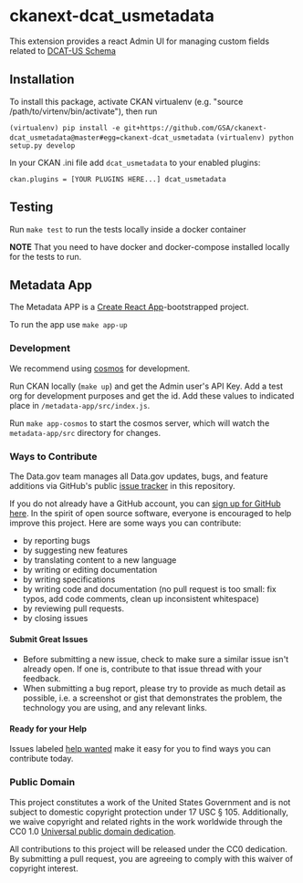 # ckanext-dcat_usmetadata

This extension provides a react Admin UI for managing custom fields related to [DCAT-US Schema](https://resources.data.gov/resources/dcat-us/)

## Installation

To install this package, activate CKAN virtualenv (e.g. "source /path/to/virtenv/bin/activate"), then run

`(virtualenv) pip install -e git+https://github.com/GSA/ckanext-dcat_usmetadata@master#egg=ckanext-dcat_usmetadata`
`(virtualenv) python setup.py develop`

In your CKAN .ini file add `dcat_usmetadata` to your enabled plugins:

`ckan.plugins = [YOUR PLUGINS HERE...] dcat_usmetadata`

## Testing

Run `make test` to run the tests locally inside a docker container

**NOTE** That you need to have docker and docker-compose installed locally for the tests to run.

## Metadata App

The Metadata APP is a [Create React App](https://create-react-app.dev/)-bootstrapped project.

To run the app use `make app-up`

### Development

We recommend using [cosmos](https://reactcosmos.org/) for development.

Run CKAN locally (`make up`) and get the Admin user's API Key. Add a test org for development purposes and get the id. Add these values to indicated place in `/metadata-app/src/index.js`.

Run `make app-cosmos` to start the cosmos server, which will watch the `metadata-app/src` directory for changes.

### Ways to Contribute

The Data.gov team manages all Data.gov updates, bugs, and feature additions via GitHub's public [issue tracker](https://github.com/GSA/ckanext-dcat_usmetadata/issues) in this repository.

If you do not already have a GitHub account, you can [sign up for GitHub here](https://github.com/). In the spirit of open source software, everyone is encouraged to help improve this project. Here are some ways you can contribute:

* by reporting bugs
* by suggesting new features
* by translating content to a new language
* by writing or editing documentation
* by writing specifications
* by writing code and documentation (no pull request is too small: fix typos, add code comments, clean up inconsistent whitespace)
* by reviewing pull requests.
* by closing issues

#### Submit Great Issues

* Before submitting a new issue, check to make sure a similar issue isn't already open. If one is, contribute to that issue thread with your feedback.
* When submitting a bug report, please try to provide as much detail as possible, i.e. a screenshot or gist that demonstrates the problem, the technology you are using, and any relevant links.

#### Ready for your Help
Issues labeled [help wanted](https://github.com/GSA/data.gov/labels/help%20wanted) make it easy for you to find ways you can contribute today.

### Public Domain
This project constitutes a work of the United States Government and is not subject to domestic copyright protection under 17 USC § 105. Additionally, we waive copyright and related rights in the work worldwide through the CC0 1.0 [Universal public domain dedication](https://creativecommons.org/publicdomain/zero/1.0/).

All contributions to this project will be released under the CC0 dedication. By submitting a pull request, you are agreeing to comply with this waiver of copyright interest.

